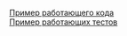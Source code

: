 <a href="http://jsbin.com/fubeku">Пример работающего кода</a> <br> 
<a href="http://jsbin.com/rovizef">Пример работающих тестов</a>
